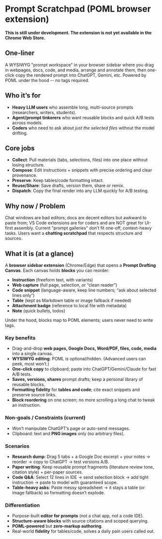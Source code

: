 # Prompt Scratchpad (POML browser extension)

**This is still under development. The extension is not yet available in the Chrome Web Store.**

## One-liner

A WYSIWYG "prompt workspace" in your browser sidebar where you drag in webpages, docs, code, and media, arrange and annotate them, then one-click copy the rendered prompt into ChatGPT, Gemini, etc. Powered by POML under the hood -- no tags required.

## Who it’s for

* **Heavy LLM users** who assemble long, multi-source prompts (researchers, writers, students).
* **Agent/prompt tinkerers** who want reusable blocks and quick A/B tests across models.
* **Coders** who need to ask about *just the selected files* without the model drifting.

## Core jobs

* **Collect**: Pull materials (tabs, selections, files) into one place without losing structure.
* **Compose**: Edit instructions + snippets with precise ordering and clear provenance.
* **Preserve**: Keep tables/code formatting intact.
* **Reuse/Share**: Save drafts, version them, share or remix.
* **Dispatch**: Copy the final render into any LLM quickly for A/B testing.

## Why now / Problem

Chat windows are bad editors; docs are decent editors but awkward to paste from; VS Code extensions are for coders and are NOT great for UI-first assembly. Current "prompt galleries" don’t fit one-off, context-heavy tasks. Users want a **chatting scratchpad** that respects structure and sources.

## What it is (at a glance)

A **browser sidebar extension** (Chrome/Edge) that opens a **Prompt Drafting Canvas**. Each canvas holds **blocks** you can reorder:

* **Instruction** (freeform text, with variants)
* **Web capture** (full page, selection, or “clean reader”)
* **Code snippet** (language-aware, keep line numbers; “ask about selected lines only”)
* **Table** (kept as Markdown table or image fallback if needed)
* **Attachment badge** (reference to local file with metadata)
* **Note** (quick bullets, todos)

Under the hood, blocks map to POML elements; users never need to write tags.

### Key benefits

* Drag-and-drop **web pages, Google Docs, Word/PDF, files, code, media** into a single canvas.
* **WYSIWYG editing**: POML is optional/hidden. (Advanced users can peek, most won’t.)
* **One-click copy** to clipboard; paste into ChatGPT/Gemini/Claude for fast A/B tests.
* **Saves, versions, shares** prompt drafts; keep a personal library of reusable blocks.
* **Formatting fidelity** for **tables and code**; cite exact snippets and preserve source links.
* **Block reordering** on one screen; no more scrolling a long chat to tweak an instruction.

### Non-goals / Constraints (current)

* Won’t manipulate ChatGPT’s page or auto-send messages.
* Clipboard: text and **PNG images** only (no arbitrary files).

### Scenarios

* **Research dump**: Drag 5 tabs + a Google Doc excerpt + your notes → reorder → copy to ChatGPT → test versions A/B.
* **Paper writing**: Keep reusable prompt fragments (literature review tone, citation style) + per-paper sources.
* **Code Q\&A**: Select 12 lines in IDE → send selection block → add tight instruction → paste to model with guaranteed scope.
* **Table-heavy asks**: Paste messy spreadsheet → it stays a table (or image fallback) so formatting doesn’t explode.

### Differentiation

* Purpose-built **editor for prompts** (not a chat app, not a code IDE).
* **Structure-aware blocks** with source citations and scoped querying.
* **POML-powered** but **zero-markup authoring**.
* Real-world **fidelity** for tables/code, solves a daily pain users called out.
